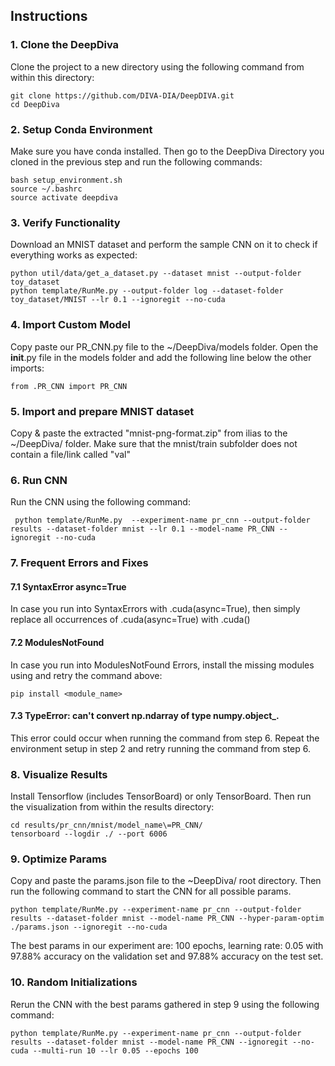 ## Instructions

### 1. Clone the DeepDiva 
Clone the project to a new directory using the following command from within this directory: 

```
git clone https://github.com/DIVA-DIA/DeepDIVA.git
cd DeepDiva

```

### 2. Setup Conda Environment
Make sure you have conda installed. Then go to the DeepDiva Directory you cloned in the previous step and run the following commands: 

```
bash setup_environment.sh
source ~/.bashrc
source activate deepdiva
```

### 3. Verify Functionality
Download an MNIST dataset and perform the sample CNN on it to check if everything works as expected: 
```
python util/data/get_a_dataset.py --dataset mnist --output-folder toy_dataset
python template/RunMe.py --output-folder log --dataset-folder toy_dataset/MNIST --lr 0.1 --ignoregit --no-cuda
```

### 4. Import Custom Model
Copy paste our PR_CNN.py file to the ~/DeepDiva/models folder. Open the __init__.py file in the models folder and add the following line below the other imports: 
```
from .PR_CNN import PR_CNN
```

### 5. Import and prepare MNIST dataset
Copy & paste the extracted "mnist-png-format.zip" from ilias to the ~/DeepDiva/ folder. Make sure that the mnist/train subfolder does not contain a file/link called "val"


### 6. Run CNN
Run the CNN using the following command:
```
 python template/RunMe.py  --experiment-name pr_cnn --output-folder results --dataset-folder mnist --lr 0.1 --model-name PR_CNN --ignoregit --no-cuda
```

### 7. Frequent Errors and Fixes

#### 7.1 SyntaxError async=True
In case you run into SyntaxErrors with .cuda(async=True), then simply replace all occurrences of .cuda(async=True) with .cuda()

#### 7.2 ModulesNotFound
In case you run into ModulesNotFound Errors, install the missing modules using and retry the command above: 
```
pip install <module_name>
```
#### 7.3 TypeError: can't convert np.ndarray of type numpy.object_.
This error could occur when running the command from step 6. Repeat the environment setup in step 2 and retry running the command from step 6. 

### 8. Visualize Results
Install Tensorflow (includes TensorBoard) or only TensorBoard. Then run the visualization from within the results directory: 
```
cd results/pr_cnn/mnist/model_name\=PR_CNN/
tensorboard --logdir ./ --port 6006
```

### 9. Optimize Params
Copy and paste the params.json file to the ~DeepDiva/ root directory. Then run the following command to start the CNN for all possible params. 
```
python template/RunMe.py --experiment-name pr_cnn --output-folder results --dataset-folder mnist --model-name PR_CNN --hyper-param-optim ./params.json --ignoregit --no-cuda
```

The best params in our experiment are: 100 epochs, learning rate: 0.05 with 97.88% accuracy on the validation set and 97.88% accuracy on the test set. 

### 10. Random Initializations
Rerun the CNN with the best params gathered in step 9 using the following command: 
```
python template/RunMe.py --experiment-name pr_cnn --output-folder results --dataset-folder mnist --model-name PR_CNN --ignoregit --no-cuda --multi-run 10 --lr 0.05 --epochs 100
```
